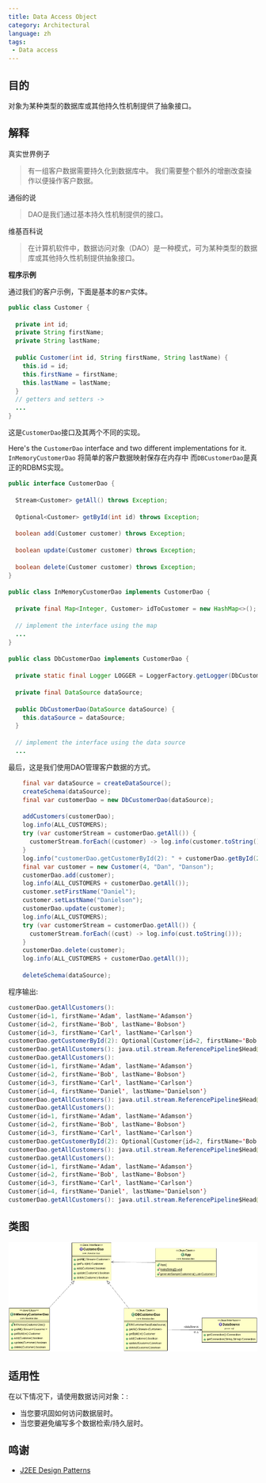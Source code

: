 ```yaml
---
title: Data Access Object
category: Architectural
language: zh
tags:
 - Data access
---
```


## 目的

对象为某种类型的数据库或其他持久性机制提供了抽象接口。

## 解释

真实世界例子

> 有一组客户数据需要持久化到数据库中。 我们需要整个额外的增删改查操作以便操作客户数据。

通俗的说

> DAO是我们通过基本持久性机制提供的接口。

维基百科说

> 在计算机软件中，数据访问对象（DAO）是一种模式，可为某种类型的数据库或其他持久性机制提供抽象接口。

**程序示例**

通过我们的客户示例，下面是基本的`客户`实体。

```java
public class Customer {

  private int id;
  private String firstName;
  private String lastName;

  public Customer(int id, String firstName, String lastName) {
    this.id = id;
    this.firstName = firstName;
    this.lastName = lastName;
  }
  // getters and setters ->
  ...
}
```

这是`CustomerDao`接口及其两个不同的实现。

Here's the `CustomerDao` interface and two different implementations for it. `InMemoryCustomerDao` 
将简单的客户数据映射保存在内存中 而`DBCustomerDao`是真正的RDBMS实现。

```java
public interface CustomerDao {

  Stream<Customer> getAll() throws Exception;

  Optional<Customer> getById(int id) throws Exception;

  boolean add(Customer customer) throws Exception;

  boolean update(Customer customer) throws Exception;

  boolean delete(Customer customer) throws Exception;
}

public class InMemoryCustomerDao implements CustomerDao {

  private final Map<Integer, Customer> idToCustomer = new HashMap<>();

  // implement the interface using the map
  ...
}

public class DbCustomerDao implements CustomerDao {

  private static final Logger LOGGER = LoggerFactory.getLogger(DbCustomerDao.class);

  private final DataSource dataSource;

  public DbCustomerDao(DataSource dataSource) {
    this.dataSource = dataSource;
  }

  // implement the interface using the data source
  ...
```

最后，这是我们使用DAO管理客户数据的方式。

```java
    final var dataSource = createDataSource();
    createSchema(dataSource);
    final var customerDao = new DbCustomerDao(dataSource);
    
    addCustomers(customerDao);
    log.info(ALL_CUSTOMERS);
    try (var customerStream = customerDao.getAll()) {
      customerStream.forEach((customer) -> log.info(customer.toString()));
    }
    log.info("customerDao.getCustomerById(2): " + customerDao.getById(2));
    final var customer = new Customer(4, "Dan", "Danson");
    customerDao.add(customer);
    log.info(ALL_CUSTOMERS + customerDao.getAll());
    customer.setFirstName("Daniel");
    customer.setLastName("Danielson");
    customerDao.update(customer);
    log.info(ALL_CUSTOMERS);
    try (var customerStream = customerDao.getAll()) {
      customerStream.forEach((cust) -> log.info(cust.toString()));
    }
    customerDao.delete(customer);
    log.info(ALL_CUSTOMERS + customerDao.getAll());
    
    deleteSchema(dataSource);
```

程序输出:

```java
customerDao.getAllCustomers(): 
Customer{id=1, firstName='Adam', lastName='Adamson'}
Customer{id=2, firstName='Bob', lastName='Bobson'}
Customer{id=3, firstName='Carl', lastName='Carlson'}
customerDao.getCustomerById(2): Optional[Customer{id=2, firstName='Bob', lastName='Bobson'}]
customerDao.getAllCustomers(): java.util.stream.ReferencePipeline$Head@7cef4e59
customerDao.getAllCustomers(): 
Customer{id=1, firstName='Adam', lastName='Adamson'}
Customer{id=2, firstName='Bob', lastName='Bobson'}
Customer{id=3, firstName='Carl', lastName='Carlson'}
Customer{id=4, firstName='Daniel', lastName='Danielson'}
customerDao.getAllCustomers(): java.util.stream.ReferencePipeline$Head@2db0f6b2
customerDao.getAllCustomers(): 
Customer{id=1, firstName='Adam', lastName='Adamson'}
Customer{id=2, firstName='Bob', lastName='Bobson'}
Customer{id=3, firstName='Carl', lastName='Carlson'}
customerDao.getCustomerById(2): Optional[Customer{id=2, firstName='Bob', lastName='Bobson'}]
customerDao.getAllCustomers(): java.util.stream.ReferencePipeline$Head@12c8a2c0
customerDao.getAllCustomers(): 
Customer{id=1, firstName='Adam', lastName='Adamson'}
Customer{id=2, firstName='Bob', lastName='Bobson'}
Customer{id=3, firstName='Carl', lastName='Carlson'}
Customer{id=4, firstName='Daniel', lastName='Danielson'}
customerDao.getAllCustomers(): java.util.stream.ReferencePipeline$Head@6ec8211c
```

## 类图

![alt text](etc/dao.png "Data Access Object")

## 适用性

在以下情况下，请使用数据访问对象：:

* 当您要巩固如何访问数据层时。
* 当您要避免编写多个数据检索/持久层时。

## 鸣谢

* [J2EE Design Patterns](https://www.amazon.com/gp/product/0596004273/ref=as_li_tl?ie=UTF8&camp=1789&creative=9325&creativeASIN=0596004273&linkCode=as2&tag=javadesignpat-20&linkId=48d37c67fb3d845b802fa9b619ad8f31)
